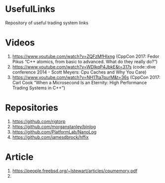 # UsefulLinks
Repository of useful trading system links

# Videos
1.  https://www.youtube.com/watch?v=ZQFzMfHIxng (CppCon 2017: Fedor Pikus “C++ atomics, from basic to advanced. What do they really do?”)
2.  https://www.youtube.com/watch?v=WDIkqP4JbkE&t=317s (code::dive conference 2014 - Scott Meyers: Cpu Caches and Why You Care)
3.  https://www.youtube.com/watch?v=NH1Tta7purM&t=36s (CppCon 2017: Carl Cook “When a Microsecond Is an Eternity: High Performance Trading Systems in C++”)

# Repositories
1. https://github.com/rigtorp
2. https://github.com/morganstanley/binlog
3. https://github.com/PlatformLab/NanoLog
4. https://github.com/jamesdbrock/hffix

# Article
1. https://people.freebsd.org/~lstewart/articles/cpumemory.pdf
2. 

